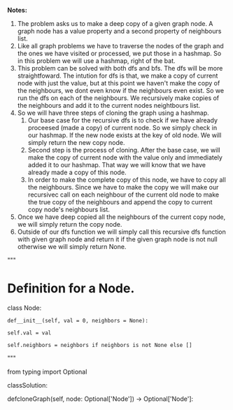 **Notes:**

1. The problem asks us to make a deep copy of a given graph node. A graph node has a value property and a second property of neighbours list.
2. Like all graph problems we have to traverse the nodes of the graph and the ones we have visited or processed, we put those in a hashmap. So in this problem we will use a hashmap, right of the bat.
3. This problem can be solved with both dfs and bfs. The dfs will be more straightfoward. The intution for dfs is that, we make a copy of current node with just the value, but at this point we haven't make the copy of the neighbours, we dont even know if the neighbours even exist. So we run the dfs on each of the neighbours. We recursively make copies of the neighbours and add it to the current nodes neightbours list.
4. So we will have three steps of cloning the graph using a hashmap.
   1. Our base case for the recursive dfs is to check if we have already proceesed (made a copy) of current node. So we simply check in our hashmap. If the new node exists at the key of old node. We will simply return the new copy node.
   2. Second step is the process of cloning. After the base case, we will make the copy of current node with the value only and immediately added it to our hashmap. That way we will know that we have already made a copy of this node.
   3. In order to make the complete copy of this node, we have to copy all the neighbours. Since we have to make the copy we will make our recursivec call on each neighbour of the current old node to make the true copy of the neighbours and append the copy to current copy node's neighbours list.
5. Once we have deep copied all the neighbours of the current copy node, we will simply return the copy node.
6. Outside of our dfs function we will simply call this recursive dfs function with given graph node and return it if the given graph node is not null otherwise we will simply return None.

"""

# Definition for a Node.

class Node:

    def__init__(self, val = 0, neighbors = None):

    self.val = val

    self.neighbors = neighbors if neighbors is not None else []

"""

from typing import Optional

classSolution:

defcloneGraph(self, node: Optional['Node']) -> Optional['Node']:
